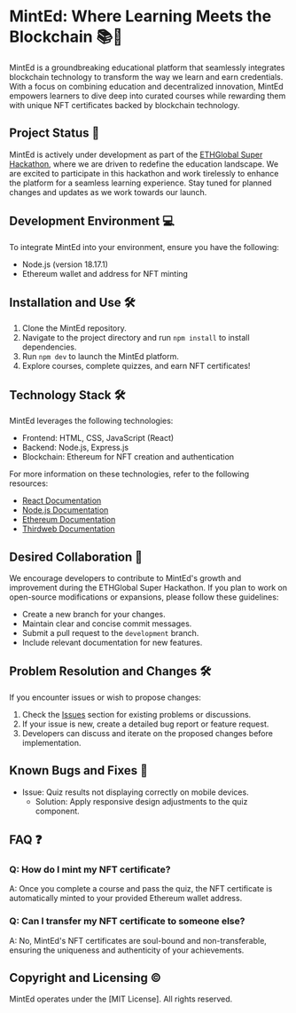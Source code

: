 # MintEd: Where Learning Meets the Blockchain 📚🔗

MintEd is a groundbreaking educational platform that seamlessly integrates blockchain technology to transform the way we learn and earn credentials. With a focus on combining education and decentralized innovation, MintEd empowers learners to dive deep into curated courses while rewarding them with unique NFT certificates backed by blockchain technology.

## Project Status 🚧

MintEd is actively under development as part of the [ETHGlobal Super Hackathon](https://ethglobal.com/events/superhack/home), where we are driven to redefine the education landscape. We are excited to participate in this hackathon and work tirelessly to enhance the platform for a seamless learning experience. Stay tuned for planned changes and updates as we work towards our launch.

## Development Environment 💻

To integrate MintEd into your environment, ensure you have the following:

- Node.js (version 18.17.1)
- Ethereum wallet and address for NFT minting

## Installation and Use 🛠️

1. Clone the MintEd repository.
2. Navigate to the project directory and run `npm install` to install dependencies.
3. Run `npm dev` to launch the MintEd platform.
4. Explore courses, complete quizzes, and earn NFT certificates!

## Technology Stack 🛠️

MintEd leverages the following technologies:

- Frontend: HTML, CSS, JavaScript (React)
- Backend: Node.js, Express.js
- Blockchain: Ethereum for NFT creation and authentication

For more information on these technologies, refer to the following resources:

- [React Documentation](https://reactjs.org/docs/getting-started.html)
- [Node.js Documentation](https://nodejs.org/en/docs/)
- [Ethereum Documentation](https://ethereum.org/developers/)
- [Thirdweb Documentation](https://https://portal.thirdweb.com/)

## Desired Collaboration 🤝

We encourage developers to contribute to MintEd's growth and improvement during the ETHGlobal Super Hackathon. If you plan to work on open-source modifications or expansions, please follow these guidelines:

- Create a new branch for your changes.
- Maintain clear and concise commit messages.
- Submit a pull request to the `development` branch.
- Include relevant documentation for new features.

## Problem Resolution and Changes 🛠️

If you encounter issues or wish to propose changes:

1. Check the [Issues](link_to_issues) section for existing problems or discussions.
2. If your issue is new, create a detailed bug report or feature request.
3. Developers can discuss and iterate on the proposed changes before implementation.

## Known Bugs and Fixes 🐞

- Issue: Quiz results not displaying correctly on mobile devices.
  - Solution: Apply responsive design adjustments to the quiz component.

## FAQ ❓

### Q: How do I mint my NFT certificate?

A: Once you complete a course and pass the quiz, the NFT certificate is automatically minted to your provided Ethereum wallet address.

### Q: Can I transfer my NFT certificate to someone else?

A: No, MintEd's NFT certificates are soul-bound and non-transferable, ensuring the uniqueness and authenticity of your achievements.

## Copyright and Licensing ©

MintEd operates under the [MIT License]. All rights reserved. 
